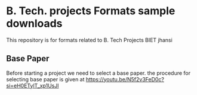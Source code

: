 # B. Tech. projects Formats sample downloads 
This repository is for formats related to B. Tech Projects BIET jhansi
## Base Paper
Before starting a project we need to select a base paper. the procedure for selecting base paper is given at
https://youtu.be/N5f2v3FeD0c?si=eH0ETylT_xp1UsJl
